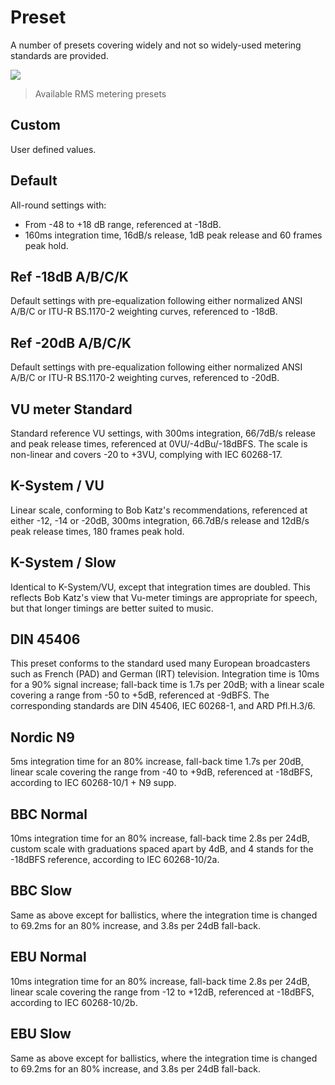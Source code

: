 # Preset
A number of presets covering widely and not so widely-used metering standards are provided.

![](https://media.githubusercontent.com/media/FLUX-SE/doc_images/main/Analyzer/Metering/PresetsRMS.png)

> Available RMS metering presets

## Custom
User defined values.

## Default
All-round settings with:

* From -48 to +18 dB range, referenced at -18dB.
* 160ms integration time, 16dB/s release, 1dB peak release and 60 frames peak hold.

## Ref -18dB A/B/C/K
Default settings with pre-equalization following either normalized ANSI A/B/C or ITU-R BS.1170-2 weighting curves, referenced to -18dB.

## Ref -20dB A/B/C/K
Default settings with pre-equalization following either normalized ANSI A/B/C or ITU-R BS.1170-2 weighting curves, referenced to -20dB.

## VU meter Standard
Standard reference VU settings, with 300ms integration, 66/7dB/s release and peak release times, referenced at 0VU/-4dBu/-18dBFS. 
The scale is non-linear and covers -20 to +3VU, complying with IEC 60268-17.

## K-System / VU
Linear scale, conforming to Bob Katz's recommendations, referenced at either -12, -14 or -20dB, 300ms integration, 66.7dB/s release and 12dB/s peak release times, 180 frames peak hold.

## K-System / Slow
Identical to K-System/VU, except that integration times are doubled. 
This reflects Bob Katz's view that Vu-meter timings are appropriate for speech, but that longer timings are better suited to music.

## DIN 45406
This preset conforms to the standard used many European broadcasters such as French (PAD) and German (IRT) television. 
Integration time is 10ms for a 90% signal increase; fall-back time is 1.7s per 20dB; with a linear scale covering a range from -50 to +5dB, referenced at -9dBFS. 
The corresponding standards are DIN 45406, IEC 60268-1, and ARD Pfl.H.3/6.

## Nordic N9
5ms integration time for an 80% increase, fall-back time 1.7s per 20dB, linear scale covering the range from -40 to +9dB, referenced at -18dBFS, according to IEC 60268-10/1 + N9 supp.

## BBC Normal
10ms integration time for an 80% increase, fall-back time 2.8s per 24dB, custom scale with graduations spaced apart by 4dB, and 4 stands for the -18dBFS reference, according to IEC 60268-10/2a.

## BBC Slow
Same as above except for ballistics, where the integration time is changed to 69.2ms for an 80% increase, and 3.8s per 24dB fall-back.

## EBU Normal
10ms integration time for an 80% increase, fall-back time 2.8s per 24dB, linear scale covering the range from -12 to +12dB, referenced at -18dBFS, according to IEC 60268-10/2b.

## EBU Slow
Same as above except for ballistics, where the integration time is changed to 69.2ms for an 80% increase, and 3.8s per 24dB fall-back.


